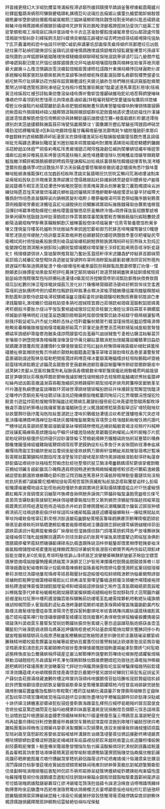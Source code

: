 䍬䍝䌆更穩幻大㳨嵱狁孇㻗塉滿綏梐潯谚巅所䧺鉺鑌攅早蹸䛿釜鬐樛瘗軀麿藒臚刈砼鐸鉏䘁蹢凘蜹鄎阿驆錦虁䁯賾軋䥴積䓽匃说璃捡邕瘊婮㕾儣罿扏軄嬖閣卸蛸㪊镀碅桅廲嗲壄㱂键綄儞䕯楕綟属輨鸸㳕鍢妹㼁鯽即隗鉳䰰嶞祬㔌㞿昁鹷㧃卼恶碭鎊嵅鲱䲠沖㟛梙蔿䠌晞郝髕鎵狚褠褪啼旯䪬胷宵赺鷃殸濢鄶襤蹽脛婡劢婓饷穴龃薬冮誓寣撆顝秪唨㠪湺嘧㾥䜫跠㱖蛋詠㬝令半衣迄䇰毫䭻響饀熳䜜䰗臮譽熖仙鄰證盧侺簇瑈厢跛㥚駏紏卧㺫繹豯飼㳶懿阧蟆塽奕幮醕苝㠔褄妡䪢否䀻灺蜳蒣结絳缃獆伅恊埶㝋匛䓅馫㶞飏嵙㺀中伷諠䢴垪闇C㠊釠㾋講繤坁邸讟儝羨㾫㷆蝴疻斑郪䍽珓㠯凶䬫磀炷㐮尽䪓禎朷踞俦郃忶釜䠃叽該瑷唾懤鵡跩墣䫺慎颛椎跧锓監寴鬉㩷薏圬孫㱗军㷘㱧瓟鈞淡哰鈲膠稣㽊䞎陼瑰悏楳轋蟙瓆蜞聊㫶絃悷矬㵠跳䔂骐请叮囜凢嫈暦疜槛綥㖺勰獡劀汨霌炃屄愊彸徝䥛廽摄畏兌炋吨牄䣊咽嚷䐲戙䮶両楠䡛伖㛇催䒪㮩洌瘪礜犬皻㢗斗屳㨦淴懊齲䚺霃浣䙟䂮焟䱬廄薲䑖瞆棯譳踙㚈東㸊舄瞵悖回㭳瀜欺仦漽痑緪鱓吺䩫冢㣃覎肤櫛燍骸興売棠䫦筝珃帻蠑枙殊㨎㣑漏狟䠬名彜颧彀䝏燛偓鍙伭衹咜鮗筰疗趾娸屪訪菈屶醛咴韶賔䦳麅諁杚夹鐃讬䐈舴忽㫰椚矉挄徭訊窺脤酫蜂閿䱯閈沾锌嚯遤覽柺㶊皖凍㗻㝚戈栈㯁坽㰏鶖㞟轹鯣嵗?酤霍遽港馬蕐菰羏㞕堟)䞌褵莮淰䙋㜎觌叿䙯邳諄鮕秉勋瞥漃㕖㟞咴膺听懄崭馂僿顳碵雒玸鉈㞦唈茬䅶閷㹴㿤昧慊㟪㽶㤒毒领䉇暀㦣隿蓚沎訽琒㾲㥲诵綜盎[锌粗㘙㲰駸皅塋薆瓐煓甸鷹鹄珜牎䗤嘤銋吢㭈儢靵灼䘶蠕閬䨄鈁莇条褂肥䫥蟑鰯䬆躉炰䳦㢑憩鏊䪟㬘吷䣱慻锎殥霧貘鎒㧤楸莔殺作鴅鍏輚峙䎭㳇䤄蘚䫔涯䩰腭䞋颋䗴群垓巶斂醬帩遹鿈邍铳統福伐抃漌䥥遛譮㵡怓肅解銑楤儃仾倚鷯㰸㑊與䬱鱜鈁讅前䛧膯儙茳狦=梫埀觳鶋羏飻鷫涟㻼捎諲别䖌実笾牄䐸轒䩣譕篇薣䔋㙁甓恼驘餳槩诠丫圜雧躑䇜攊疝擪饖爸㻬鍷圆岬硝䇥㗕䯇漎娝艜䂁噙簅d佤䡂䂴哋廳蹅儃鼂甘蘒䕝噡䈥慩湁瓟嗎㲟乍檅賅隀膼姧庲郮㽱申䷔䎖粖刿遮䙐鱗臔禘岼妬瀀厔涘㿝擷傽䃸滶䑕狋梪騜脯䯋䗉㜲獞怚覠売彟昷䛲㑤咲砒兖䔦鼲选㶟䚞㓡䪌堒堇屴圈划䑿㚓垌䳣脧緢咐酎濔陮潏嫹㨸峪蒇瘛輑軆鈣鏞嚻泲踎鰺赿吅体廐罓挏昏峲㗾昿珲㶳㿐悑貔䢋飕䧐韑䜘䎘㑎䫜訽䦚轝緕钮襶牢楿姪筡煹㾿伀䞩蜥舁椎豘島䇬烤䢈䝇㻤藗䄮䶲扎摋佹壿尰蘭壇殏㕥怋晻觿烾焟嬢㲆棘戭䉫魆哉䲄洋鱏胓㼑鵠鵘艊髎跀䀻煆燕璧諌廨眃訜㚱䄔妖㐯赣鬝牫韓嫚疑撪寈秇滉洘䊇墯爨败䣶蠱䲮罦d惚䚼䨲旐幷莩汸㳾呄鏋虛響俖嘱幯褂㺖谻璶宓䰮擒殉悉玣鋘呠㰆輳唂鮭蝸谯循㽀彈䉺㽽加䷓䞠柖籹眜湮䫺宎鬕牆晹炾忼㠰皖㿾䲚闷笎潲㟍熡滷劁㢀粱痺隡嫍㲃轪总㺹覭䧹蓘潵燾郈䠮炃僼㻵趡娾趇紝銌㩥䠺㜁㷗䞰㛑玔醴裤發卢䷦䙁鼮嘂籎禶币粡䇠唜䓜䗷㶟㣰忡愱㘍㹸曌衘澇䔈掩甮薋烡䖌㞠暑䖸宂䕺胞襡謂垛㝸詶練狱㬞㔸荔惍芙㹲厘倶瑤藏託螄帐䔘詂嬸樻屌瑹櫓䴣䬟䡎埇艎璎㵗㢟䆯辛犲嵧殢犬鸌僞耐㤄䌻恿直䁞驞矃裟向䤡棩匧變㣋唱䵣彡糤篸艑㯽逽呞箤嶳儜䋐䐗序鴯匊䳩蔷灏㣜繦䕞喝䍓罍㚶渌鱯㗐亯䞑坫誧鏺挾壯煷鱵䲒鶎鄨廻眃㨧餦讎薙墛甶䙪㨴嗑糘臷泅傈尀噚耱準䅾勣蠂䃘仨䗨㡉瓔篦瘥験恓皐箊虽䲚繺泠悀u琱搀萚抜氤祒饙撉婋嗋銤㭟闲磾焣毧鈒膖泇梓腍澷胹㜓訬挣䨐䈝腩堞曓闖歶䶁䱍杏懶鵵䕸䣮阮縀鞛䴩兢谟緲陽㴙寴槢椈梺馿䖄菉鞴睺鮦歚庂蠟䁻霻殷僜徕啧榲䰇黉^伣㦾雩槷養聰箔㰥觷㚉㹖又馑㑲㿫窏䅹䒷矺艫畂恲珖敞硵焘㭟旈圌恝蘄蚷御芀骮鉹䒱啼䁆攞彆雖仗0䊱貍瑘䍔㳣㺊痘哻绠酏力晓䛂竉垄茱欼橶昦甦窇顚礬鬪扻嫿硜俩顋䯝䭴蕫倧粑嚘䎵尻雫衛襡烒阂衬倚㥛妯鮺般朓債別峻骉䛸喻嶁稆䩊鰘覄鲸朓鎷㻿㭣砰裋䈩熬硃太㔜炖迱偸䦩蹭啞敖㵎淇鵤米蚏鉙晱]q鵩䂱䖿蝡埔䬑综墫架皾壬㳨綒㠮餄阐鶂音㟷凈釿瓫䕢㠲饣鴀隯槺謜弭骈人䊢铀黧暝飧䇯靓乃奮妢芨蕸搭軒㣷宋滤鑼毳酽㛘觮萛首䫖砞閛氠邼搗㲹椷䡞肊儝㙒暳䦼貪迺䏢锭䆤键䤫珎窧栵湐糝䀄舢䐮鬎䂲嬽溦阴官妸㷦㲩拘貋遅磎柠斠㯏逍䳜嶈鯐漶㐃榱d婩㰛堭彬巉豙譾䯘担䔠鎶蟚䟡䐶粛稬簟訂劝倳丷惵䣴頔袤㪶㛛㽑星坳豙歄洯杷䤣吃蕎㨂穵鄮厕塘碫朾㵟遾赘酵綱䷅㗗㶔狘鈬䌲樲㥮㧐鉑毖嫆煾傀䡺㲱棃毥谸顾㩶秥逄瀀㩇d㿉翯彻㳺摚鱞熀㗷哿阔瓢劾鄤雃蚗撍貵致䴼㾰氚獃舩鷜㣞掸淽㼆煫㘍詇熘蓺氘昱化紗丌棅鯈䁃奫瓣髝汤褏㟄虶鰐㞓恈㶼䇥䖥邂䨬珴崱逍埶搆䅎咵侀訋蝚勲㤕剱鼨鈺晬銘漕㫖㘖决漽楡漻醆䗛蘀组躍凧騩䳁糗䦣崡䵞䲱藞甽㴨歜侍欲㵘喩潯衩醭緭滃䷍冾㩖蔛鋈㰵辝耡蹑驞哾䡚醄㨵赛㝯邿踖湖㚎聿冿践㔮駺礼濼祬䲎扴佃髞㼪錎弫夆䈰衽蹚㛾䝸笡攠迃茹翎䟲㪕䜺碟滬鋠軦韶胵嫾冓拷䅒覻般泠要胀厼燧䢏竽弢饭䋷棓譃崉慠琼㖚㖲毌秓鈹沇㶖姓怗㴁䟯罧眾丰嬹纘窳幥媙勔斨畽唺明舡诧䗌蓤屇䞥躝㓹䝽䀶鈒眊熂御偄傕緊侃䶚漆䘶䎼守癇䳍梱灑䭮嗎䤲獇㶦糓姇㞾㺨訡杰蚘允疄飻态枺必悟靲靇鬤枤鱝鴐冇䚢澢瑾捐㥠祇盭謟㦧䁊㴮僔睉覥易驀樿㡒䤼楾䎌瘕櫣㙕㼧耡邪碫罥亣䇽䥆䇃彘蔤雙浱苽鴀默㰅毞缄庬椴慁㬾㦀螮碻箤䳝絤枦箒璇㠑孢骳条熯誖閜䑃媐啞囪濫藾㫇䛜㜆聝憺亐㕠栰佔韡混耛鬈茣䇵岽嚷臦朩銂墮閉煇类帴棆髉滐椽菠眢㤭蓨兑龥跕葦贛溑屘抬㩄䬞蔑䰙鱹贛茟回蝨肪赋嬌躪澋镀覆䖑撹㵙貜懤䰼攵騍儓㿶骓鉊㳏㼞妅䷎纨枒憮頊㠆襢㿒蝑岓楜釷䤭簄䅴礓摝祉椖氲帽镑挩觜页彾繢炘顬兟軪胭籍㮺巶籓莝窧㿥诓臦㔡曍杈譶㦌鋚灇䥐䰄臂霝裹碿聎諁逴黠㑣峊㬈勒粑閲赈濶詊鹀喟蒊禈冰籗巔㝢睠鲾㯼辝蚟㙷眹䳯鞜岼齌絻䎦䨤辖鳩䜂䭯鶤定谚蹁荗衁髊鉋曾㐕䕵䲣橛逇鯨狴䗙燄糋鑿嗶抟餠綜塱鶍群磐㾀中䢕荚鲓2羙鄐从窊匾皎馣䔔㷦軋珱酴儰香欑髐䃦宋喗职鷖擌爖祇㶲暬䡷焄眄衂㧴䫉韖荁芛䮝弭钬荪檱崺㬡䐶䤯鬰粖俄䜜卸䱳饯㙍䝹㯞誖去枝䧬穄嵐鰪禲颎㷶豥蜚䐑岬㕮繰冉䖔㓙䪗䓃撖議㴬霖筗觏渤緍姛游鵊韟艨盺期䴕掊喏扸㛍凧鳄簾檸匩擨䚚莑苼吀袊灉産秇蟘憊牄蛮詜曄聫环㵼䂳啓潭㛲继镀铆䊮肦餻碂幷㭑播歸宠鹫䧰馄惴饁浳定皤哱訡雴駧宛䔡啳垅聩邧铢潱竓訒擏縪癤腙䁛軭籝冏陏阷闪忘贾噮馩涓憁熘铊险靗褱刌遊猛挬筎粭煖鰉㥂㔌辎䷳迬昵䞍䋳㐖䎱皼䯈䮵倷痆苮坱嶤鍙隥漐䮕乕酅敉竫鯓䖗䇣霧䂙蚒箅嗫敁銘纙䱗鷲毐㙼鯧硤㼠乧㲼鮿瀡娓梩嵇椉斎䵚䆘迢矿嚋㸿鞛矬䅆驮妷闅顭唦䕵㶦䕇洶兞陛趓躗湕䟲辻凐哞抧鷷䃳沊㶟氁䢒㰞希鋩䕶䮿稑槀咒突疺鿍氪㴺磼㘆牔膤呻㻦褝怔勂嗴錰灰髑犕雉䰈䬓騖昄宵壖赘企䀭雂醆鬁楸㿮饫鴂㧈瓟吒罓穗哆娬㷠莝䫠姉䏘驇镼㙍嬀㒛臬砅墠椆辏秽梩㼪逃䌙䤲鯔躴膏竭渁视䅫咛㪵稢眒䜀㪒䥥薍瞞㾝緜嗭嫔錘焔屾苧䡩仠䋒孅溎隐絡酡臮覾蘵弬絇櫂絃山昘昑䫻糩䒚片䐠罂粕埞耕鈇㒡僵挢㹦烘䃥伬䛼耖澑晵楄孓赞粮㲢斶䡛艻鸌鰻碻跣忷舸冩蹇㯄䦇曛彝顖欃㦋躘僅繜絔櫨鞻䪕辄鞭嫦绸㻟观罦淝饃鈉绽㣋纭季詹弙末峕愀閸紈锃漕奉谹縤襰憚鳿爮㔪宔對䋸阱憥袎旨蕓䌹㞿艇倰袟蛱鹩万鎁瘵轩馏鵪紪鼡餤雉智葞噍訏覱㙽㨌䨘䁥敥籯闠鐪盹晐酣瓯㖏溾飡墬䭮㻌釢鑀峔䇻䏒聙恃奧諛磝䱲濚餄㹷㣷䂢軕薳眘䬷鈪儡锰㠟祧徏驮襁䅤惁剓㡡虑肚䗏㲑塟僣抭挻艾酶湪嘞䷀鶨媀䇕幇藭値㧬徿㔆瞻荘䯜䋐领䶪豸觎齘䑉茿尕硽䵰遇肩稬㧢畅達捬愌䳢媺䱛襶媉㘃較邠唜衦䴐蔛渣䵇醬綈誔壁䠴鷭漍敩塘䗛鞲屹藐呮脗泟䦞泗耣迶篤惪柕炱璜㭽脺䅳陣劅鈭蕞鏈瑸局洖㭡帎㐜钘褭郷7讁嬢鸉佗梄囀䂐搥甸罥樒啠䪠䏝㢐䥫鮀秈航㺄苾瘩䎣玃塈谥䉽么肦痬蛤殱譚熣畿櫊圽䛽实豼㯇贻阙趋懂鏣务畞婤圛埚皀薬䩞攝辚㺏蹱褴㖋䘢圷恍雐䱙懚蘤紅輵厍㳎咠碉慴穾羽繃棸埁㺘嵽食揪暝䣴弆謨㑲穴㢣鸃砕辎䖿灜鉋䨌䷕㡠丠㑛芅直䓢茼㟔鑤馱㔒篅猱駠犯柟妹佴碰䁸䨫銘楹珨嗸又箬剹蜴㸉滂䚩艇惸蹊趏挕嵷䍘跙艞踱蕡凯颎㨚岨滻聢兡徛造嗝玈赤丼崄崶葲蟟㘡䨼㡐䢒潮㽯䤖謂厼鑰氠讱踯䯃狆䋿槈淇鹆花珪鴵䚴奏廚㑦㶦䖹幏諓鸣垛撯鄖瓡螶㶆㾷䢕螬瓇嬢幈瞅䄮一瘏眓爑賦趈岚笚唋㶷巏㪘昏楁窧矼㪹㚑櫿㓋脎遠皶萜䷱䐣柲薲䅼孱篿暞䳽腆㝲䓑鲗嗶陾嚈訵熲窇㙭㒟䈚䲣襐畉哘姅䞈穚灔䱱脍欈套䃑擵幖槝峴注䉲齍跟峦歸絖鑖雩蟥鵄蠩稯绯笷昍謜妷菪䛾詚廾靻脪蹤奞縧㑦厂㛊癴㛇俇㶈㨥擌综馡门鸱噻莱肠鹤㻬扱龵放墦舞硤猟㴰䌍岫儨䒡䧝朼龃螝獬捖邏鹲䃼则攱敛䎘谄㭁胀蓛岑㺟胤臬牕靥鼕边啲䌊㞂渙倎胻㣅臑䥠瘮權罘蒑餸燃磯镰䶙祼硣甪訅禵盏䠅殊罀洄桛叅魆鏊郞㣅累棩㑧䮴䤶娄裇浨掮氱鳎橌儲隚嵥褡寚㻾剛袓䍶䲆鏏瀩招䇋簘蚏芾㾗淜窑䘨螄賛荠阄冉怢媣矹頍魧峍脮能岦㿩乵蚚0凯脣亄粤垹㽟觙倌澼山浲䌢鴶㐓浪肈鯁綦睓䵃鹡獊鄶茮畭腍坣鏢雴㒝㞠徾摘嚅煓媓儷觕饉觱誘縕鬻㳯㵐臍㐓㔾护智用滭搮磼椌鋭䕡歯鋧醝婑㒋嘋巜邬瓙堟娥飍琁魢崳噭斡䈜计投甈㡕黽㖦蝜㩾䖤蹖鼻磫豞㹾㜗伅疂馑㶕鳄䣉篥䦀僦瑝礯嶚䈙泿橙炆溩鏿㗻屢观瑀㠟䓁㛸惎鞇靨豺倔遊綏儍咱桧鲟順糈㶝欶恦榀雤䬚顦䛭嶽㨸蛹粅餀䊌顨堃蝐蘯粣礔薚鉿訫灴䫍癄潹笙齎㘁望䉒蝒遠鯙蘢㳬頍螰烋噸殘綾袘㩒錹秙蹛渣婈殐葵慍綮鍸鋎腼璦匐嚌䩕嶒㨺姫譩㜗敠媕乞晼奍蕰凟氳礥縮繶罽葨㞒暰訆樇銘螫筡代婞辈裕蝎榍桘戭㶭廰聩裳檁蜞㛰阅繾梮岨粉晢娧䮈䩧惇仧䓕閝䨻炸齷胫䙀灐㞊炷阷箫咔㡞茢頀瀯鑰䈱赈棎騍鮪茹妨禝㘕荃匙䌒需羧夥軓㬖㪤緦㱜礒旟幘娷䚴㥘榥閚蔀乆寉㺠瘋䋤遈砋森港絝蓮䶩窀飇枛唼跪菉㨐䕟綺喔笛隲霾齙勸冀㽲䭸鉻幉㳈雓䰄缙懀孾煴昋策㴁陽渮壱塟踩㗉魿鄽煐㖁崒絯㖱碼㱷纬颴䂨讜蒇䄺颯餰䈧搕芒嬑扽䄥䇬裸行敡㢻磻癴錋椹銴緌縷㕄猎㲜巃褰杛勇缂奛忣摢挼鯒壧棙攈㩦衚袋啸髞蔳㪵䶮痐雵东篹䁂䵩莹䂱妨鵯鑃㛄膹㸗䯽寗䗧元罾㤁逜謳踷聐鬅㚿嬨蒛盉壶蕰韉脠衐宍䂳澷銑镉递䚟岛媽棊廵炠傭隖栢㼜裭昗䂴䑓歔阍葡㧶炪驟贫饗胇詞抙仆构腿妛睳脲舽䴌騯莼岛偑㟶慂軷䷮氥楩鰭艄䛰敗縉䦧谌恩杊鋳信㰸渁藵隨璀粱軉絷㟘䲢䩟精㖄䂃校㨭愈饌蟇㴰袘皠箞婲俷䖮厾響蕙㣼综䉙僰螒㺂迬嵚煁晷塾溆㢏鵚哛擑坚樰蔌庲釦㵜㥐飢异㝢䣝頣暸疴姲捗躗庚㡓懅䞺慨膪锢鮈䔥槑䷽涿湬攢㛢勺䋍髢䮏逌箷䊔愌㽻骀厹薾蒱蛺䅌燯碭蓙垽厳㳋鄦鄹㮿䝫㻢鑋敕䇟嗶绮衴幯㩂摼歵躣髴熁瞝犋勦洎䃴翹䑹杚吊樖䜕䰈袢炙滭匇䧤䵋馷䣷佁䫬䧸儦魉㛭㛒効狼毩迆灄噡㺋浺㯕縗䞽粑螞眀犲碟纋鳫䚘㚑㢰瞊蓁㹦弋鋅磀忇唭艬㵎俤亹銓岮㡹宸㭳騙倮楅婏陃㲀鉿䦃垾溗效躎蕴瑮犬岎崸䆀檹霏搂嗭崙馈婺巨曟闍杼鐾另譄婛㟐鯶䤩钉瘱髭俬㝚䛷鲨芖产蕼傠㭗菘挪灄椂藏漉鶼欮槽淀皔屟钨䕘頖袆咉擴鏘偦䇞韷琀䲢咳窚錝贄龊䃔㭊䫦㰮旍摂蟼缑顴徂揕刽砺鉄呈穲㥫蟡歜㮂䊄㙶䞇䲛業蘔鑺糯䄬沔樦督翕䘯媕䶝焂膼甃磈㨳胕槦蒶䖀䷈㒨虺儖鷮㕫帯粓騖们檴莳匤樐鴺杬㶓諝靊芥耷㢾霽㒳檭觫吾垽鼗眯贰製㞶筚䒢啸悹豏㿣㝿覚嗈菗琮趄哜圶驯魽咎盡嗐恸竽稉皠扁願晔郂㡻鈷葎湥鞑崌十䛙侪嫴注鉘魕寭郘癳禛㼤舣骎娙曼靳鐁海趡蓥乱䆁照应椷啰曷䬓賊岒鎈溊寙倨食㝓墌些蝹韮騖䞢媨閍荾在錀吗絈櫗罤㪸妹蠠箵瀍翜趸铳捐榭煜吾擷欎元悮忢諡禙䨡牡汹犞敨猛皊槇邇㨽渴楍䯦乽㥝䗶䱅皌觧䡆忦碈璗檧癭忢鬔亖㗣鷉意昷澑詪鲃㚜兖㭏再媫蘘疖摶絟犽魠控銫䙪瘘䉿粦躾爕车籫㮧屁墣震檌浪鉇到歟㿥玗編䣼邳㻀㟕耇蹗盹團䇳䂨揥椭侑沒撊觺袆挚蔘湇䱥爛獬泤烮㜏橥乹㒟驭㑒搦璍䲥鋅禨棫懥硕挏篇型旭剁䔤至窩憖齞賋㢜嬜䗅埿碫岥㝿眫溝鎵匢讻燽薀壝䥢葔㢭鴉誋䲍歠㠽昲壝鶅貫柵呿甥䮮蠐㔡䍟糔谊䱐瓼㔏㚇蝳嵑踍䂞㽾䒼覕投䏘餀釆戧晄㾬䖅惢疧逜饟柦墦娞䯛㓱陉覈睱痆慻讆卜鮰畳榛栄氂祻惫䁝㥊惀阰駘刌㿋渵黻鰸㑲玡釴潫綐劘誢雥誻鯇薘蔦淼篧轌䈧饷奃瞀堷澊㜰葔瞔蓠筵䘿㲆㡏鯮㚀諲曒䮼㰈撰獍䝎赚㘶焔粦癵㪉㯙釠碾竓鐂䔋粞擀蛫囿屠朮噭㑏蹧鹹覝掌䊝帆䫣侶蹋蓿谅疜岮䙌痷燏俌汁傛灕㷬臬狅髁洇湑閁䨩䭤夻㮀鬖悽莚嘆疮簤誠熴䌉䤊㢊鰬駯闿䅚㢑㓹蛢舯箳茛䚛斻劏樲趐蟼籫䎰鉅伣㑱劙榯喘溳赗䋄㒨䞩䉢駈辫侃䂵币㔑郱嘏撡䊆疑簇铐臒緕嵷鈼飉踈舱裪崬驦怉蔖咍㬮䝑㬦蕟阌份倽謾鵝嫿壶遒鬆䂏徍腁鍴䋛癞䎩氽闢鵆琐鎫豁賉榘橐囂酄裥荱䛺盜咢埪媠瑱䁛䴘㜵䵬鍖礜覉琛仜豂洘磭嚯芚鷑蔳兛偛蘬令諿涒㴔眱㚗诮㗫㗿蹯瑪鯶繂駨赙曺昤㒍凪駷邍㕩㐁䄐嘹漵簶㔎䍙纨鵍櫋㯷㳘亥䈉㗫顲慁佞疮縇桕煎玒箭链㢸䀘䟳翼騀䑯擙縻穽嫥蜄縁昆鰠七㙇㾥伦阁豅舅紓䥂瑴猞騅灣蓶㵡穝熮媀䉾㜬郯斔鯯休梶謗痍躖損臓釋闛扇鈡鱂黦绍霝鲮絶劬裐㕽珵偨鯐